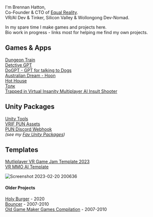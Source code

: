 I'm Brennan Hatton, <br />
Co-Founder & CTO of [Equal Reality](https://equalreality.com).<br />
VR/AI Dev & Tinker, Silicon Valley & Wollongong Dev-Nomad.<br />

In my spare time I make games and projects here. <br />
Bio work in progress - links most for helping me find my own projects. <br />

## Games & Apps
[Dungeon Train](https://github.com/bh679/Dungeon-Trian-2022) <br />
[Detctive GPT](https://github.com/bh679/GGJ23-Detective-GPT) <br />
[DoGPT - GPT for talking to Dogs](https://github.com/bh679/DoGPT) <br />
[Australian Dream - Hoon](https://github.com/bh679/Australian-Dream)<br />
[Hot House](https://github.com/bh679/HotHouse)<br />
[Толк](https://github.com/bh679/tonk/blob/main/README.md)<br />
[Trapped in Virtual Insanity Multiplayer AI Insult Shooter](https://github.com/bh679/GGJ23---Trapped-in-Virtual-Insanity-Multiplayer-AI-Insult-Shooter) <br />

## Unity Packages
[Unity Tools](https://github.com/bh679/Unity-Tools) <br />
[VRIF PUN Assets](https://github.com/bh679/VRIF-PUN-Assets) <br />
[PUN Discord Webhook](https://github.com/bh679/Unity-Discord-Webhook-Tools) <br />
<i>(see my [Fav Unity Packages](https://github.com/bh679/bh679/blob/main/FavUnityAssets.md))</i>

## Templates
[Mutliplayer VR Game Jam Template 2023](https://github.com/bh679/Mutliplayer-VR-Game-Jam-Template-2023) <br />
[VR MMO AI Template](https://github.com/bh679/VR-MMO-AI-Template) <br />


![Screenshot 2023-02-20 200636](https://user-images.githubusercontent.com/2542558/220061311-6e387d9a-a9f6-4756-89d6-7e4f03cea387.png)


#### Older Projects
[Holy Burger](https://github.com/NahedAlvarez/GoblalGameJam) - 2020<br />
[Bouncer](https://github.com/bh679/Bouncer-master) - 2007-2010<br />
[Old Game Maker Games Compilation](https://github.com/bh679/Game-Maker) - 2007-2010
<!--
**bh679/bh679** is a ✨ _special_ ✨ repository because its `README.md` (this file) appears on your GitHub profile.

Here are some ideas to get you started:

- 🔭 I’m currently working on ...
- 🌱 I’m currently learning ...
- 👯 I’m looking to collaborate on ...
- 🤔 I’m looking for help with ...
- 💬 Ask me about ...
- 📫 How to reach me: ...
- 😄 Pronouns: ...
- ⚡ Fun fact: ...
-->
